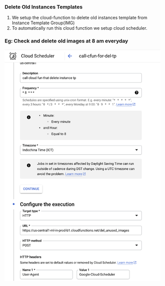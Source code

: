### Delete Old Instances Templates 
1. We setup the cloud-function to delete old instances template from Instance Template Group(IMG) 
2. To automatically run this cloud function we setup cloud scheduler.



### Eg: Check and delete old images at 8 am everyday 
![cloud_scheduler](./images/cloud_scheduler.png)


